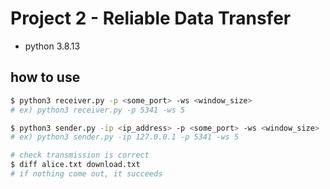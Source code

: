 # Project 2 - Reliable Data Transfer

- python 3.8.13

## how to use

```bash
$ python3 receiver.py -p <some_port> -ws <window_size>
# ex) python3 receiver.py -p 5341 -ws 5

$ python3 sender.py -ip <ip_address> -p <some_port> -ws <window_size>
# ex) python3 sender.py -ip 127.0.0.1 -p 5341 -ws 5

# check transmission is correct
$ diff alice.txt download.txt
# if nothing come out, it succeeds
```
